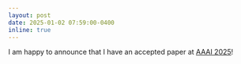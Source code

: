 ```yaml
---
layout: post
date: 2025-01-02 07:59:00-0400
inline: true
---
```


I am happy to announce that I have an accepted paper at <a href="https://aaai.org/conference/aaai/aaai-25/">AAAI 2025</a>!